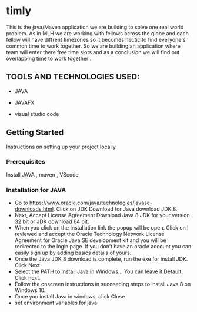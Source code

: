 # timly
This is the java/Maven application we are building to solve one real world problem. As in MLH we are working with fellows across the globe and each fellow will have diffrent timezones so it becomes hectic to find everyone's common time to work together. So we are building an application where team will enter there free time slots and as a conclusion we will find out overlapping time to work together .

## TOOLS AND TECHNOLOGIES USED:

- JAVA

- JAVAFX

- visual studio code


## Getting Started

Instructions on setting up your project locally.

### Prerequisites

Install JAVA , maven , VScode
 

### Installation for JAVA
- Go to https://www.oracle.com/java/technologies/javase-downloads.html. Click on JDK Download for Java download JDK 8.
-  Next,
     Accept License Agreement
     Download Java 8 JDK for your version 32 bit or JDK download 64 bit.
-  When you click on the Installation link the popup will be open. Click on I reviewed and accept the Oracle Technology Network License Agreement for Oracle Java SE development kit and you will be redirected to the login page. If you don’t have an oracle account you can easily sign up by adding basics details of yours.
-  Once the Java JDK 8 download is complete, run the exe for install JDK. Click Next
-  Select the PATH to install Java in Windows… You can leave it Default. Click next.
-  Follow the onscreen instructions in succeeding steps to install Java 8 on Windows 10.
-  Once you install Java in windows, click Close
-  set environment variables for java


